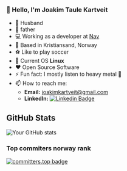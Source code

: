 ### :wave: Hello, I'm Joakim Taule Kartveit
- 👨 Husband
- :baby: father
- :computer: Working as a developer at [Nav](https://nav.no) 
- :house_with_garden: Based in Kristiansand, Norway
- :soccer: Like to play soccer
- :penguin: Current OS **Linux**
- :heart: Open Source Software
- ⚡ Fun fact: I mostly listen to heavy metal :musical_note:
- 📫 How to reach me:
  - **Email:** joakimkartveit@gmail.com
  - **LinkedIn:** 
[![Linkedin Badge](https://img.shields.io/badge/-LinkedIn-blue?style=flat-square&logo=Linkedin&logoColor=white&link=https://www.linkedin.com/in/harshkumarkhatri/)](https://www.linkedin.com/in/joakim-taule-kartveit-7633aa84/)

## GitHub Stats
![Your GitHub stats](https://github-readme-stats.vercel.app/api?username=MikAoJk&show_icons=true&theme=radical)
### Top commiters norway rank
[![committers.top badge](https://user-badge.committers.top/norway/MikAoJk.svg)](
https://user-badge.committers.top/norway/MikAoJk)

